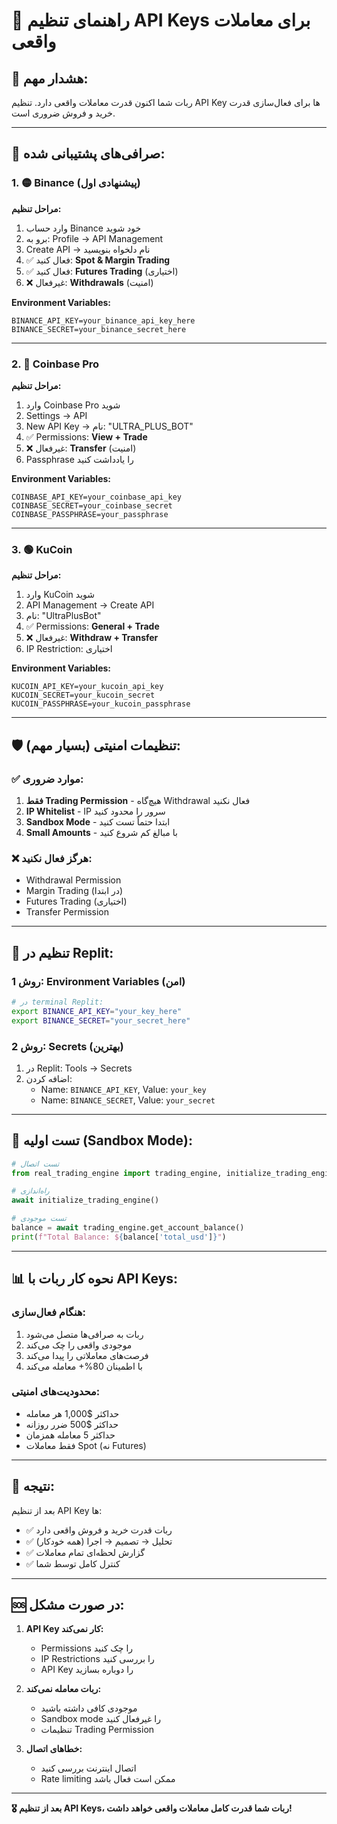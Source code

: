 # 🔑 راهنمای تنظیم API Keys برای معاملات واقعی

## 🚨 هشدار مهم: 
ربات شما اکنون قدرت معاملات واقعی دارد. تنظیم API Key ها برای فعال‌سازی قدرت خرید و فروش ضروری است.

---

## 🏪 **صرافی‌های پشتیبانی شده:**

### 1. 🟡 **Binance (پیشنهادی اول)**

**مراحل تنظیم:**
1. وارد حساب Binance خود شوید
2. برو به: Profile → API Management
3. Create API → نام دلخواه بنویسید
4. ✅ فعال کنید: **Spot & Margin Trading**
5. ✅ فعال کنید: **Futures Trading** (اختیاری)
6. ❌ غیرفعال: **Withdrawals** (امنیت)

**Environment Variables:**
```
BINANCE_API_KEY=your_binance_api_key_here
BINANCE_SECRET=your_binance_secret_here
```

---

### 2. 🔵 **Coinbase Pro**

**مراحل تنظیم:**
1. وارد Coinbase Pro شوید  
2. Settings → API
3. New API Key → نام: "ULTRA_PLUS_BOT"
4. ✅ Permissions: **View + Trade**
5. ❌ غیرفعال: **Transfer** (امنیت)
6. Passphrase را یادداشت کنید

**Environment Variables:**
```
COINBASE_API_KEY=your_coinbase_api_key
COINBASE_SECRET=your_coinbase_secret  
COINBASE_PASSPHRASE=your_passphrase
```

---

### 3. 🟢 **KuCoin**

**مراحل تنظیم:**
1. وارد KuCoin شوید
2. API Management → Create API
3. نام: "UltraPlusBot"
4. ✅ Permissions: **General + Trade**
5. ❌ غیرفعال: **Withdraw + Transfer**
6. IP Restriction: اختیاری

**Environment Variables:**
```
KUCOIN_API_KEY=your_kucoin_api_key
KUCOIN_SECRET=your_kucoin_secret
KUCOIN_PASSPHRASE=your_kucoin_passphrase
```

---

## 🛡️ **تنظیمات امنیتی (بسیار مهم):**

### ✅ **موارد ضروری:**
1. **فقط Trading Permission** - هیچ‌گاه Withdrawal فعال نکنید
2. **IP Whitelist** - IP سرور را محدود کنید
3. **Sandbox Mode** - ابتدا حتماً تست کنید
4. **Small Amounts** - با مبالغ کم شروع کنید

### ❌ **هرگز فعال نکنید:**
- Withdrawal Permission
- Margin Trading (در ابتدا)
- Futures Trading (اختیاری)
- Transfer Permission

---

## 🔧 **تنظیم در Replit:**

### **روش 1: Environment Variables (امن)**
```bash
# در terminal Replit:
export BINANCE_API_KEY="your_key_here"
export BINANCE_SECRET="your_secret_here"
```

### **روش 2: Secrets (بهترین)**
1. در Replit: Tools → Secrets
2. اضافه کردن:
   - Name: `BINANCE_API_KEY`, Value: `your_key`
   - Name: `BINANCE_SECRET`, Value: `your_secret`

---

## 🧪 **تست اولیه (Sandbox Mode):**

```python
# تست اتصال
from real_trading_engine import trading_engine, initialize_trading_engine

# راه‌اندازی
await initialize_trading_engine()

# تست موجودی
balance = await trading_engine.get_account_balance()
print(f"Total Balance: ${balance['total_usd']}")
```

---

## 📊 **نحوه کار ربات با API Keys:**

### **هنگام فعال‌سازی:**
1. ربات به صرافی‌ها متصل می‌شود
2. موجودی واقعی را چک می‌کند
3. فرصت‌های معاملاتی را پیدا می‌کند
4. با اطمینان 80%+ معامله می‌کند

### **محدودیت‌های امنیتی:**
- حداکثر $1,000 هر معامله
- حداکثر $500 ضرر روزانه  
- حداکثر 5 معامله همزمان
- فقط معاملات Spot (نه Futures)

---

## 🎯 **نتیجه:**

بعد از تنظیم API Key ها:
- ✅ ربات قدرت خرید و فروش واقعی دارد
- ✅ تحلیل → تصمیم → اجرا (همه خودکار)
- ✅ گزارش لحظه‌ای تمام معاملات
- ✅ کنترل کامل توسط شما

---

## 🆘 **در صورت مشکل:**

1. **API Key کار نمی‌کند:**
   - Permissions را چک کنید
   - IP Restrictions را بررسی کنید
   - API Key را دوباره بسازید

2. **ربات معامله نمی‌کند:**
   - موجودی کافی داشته باشید
   - Sandbox mode را غیرفعال کنید
   - تنظیمات Trading Permission

3. **خطاهای اتصال:**
   - اتصال اینترنت بررسی کنید
   - Rate limiting ممکن است فعال باشد

---

**🎖️ بعد از تنظیم API Keys، ربات شما قدرت کامل معاملات واقعی خواهد داشت!**